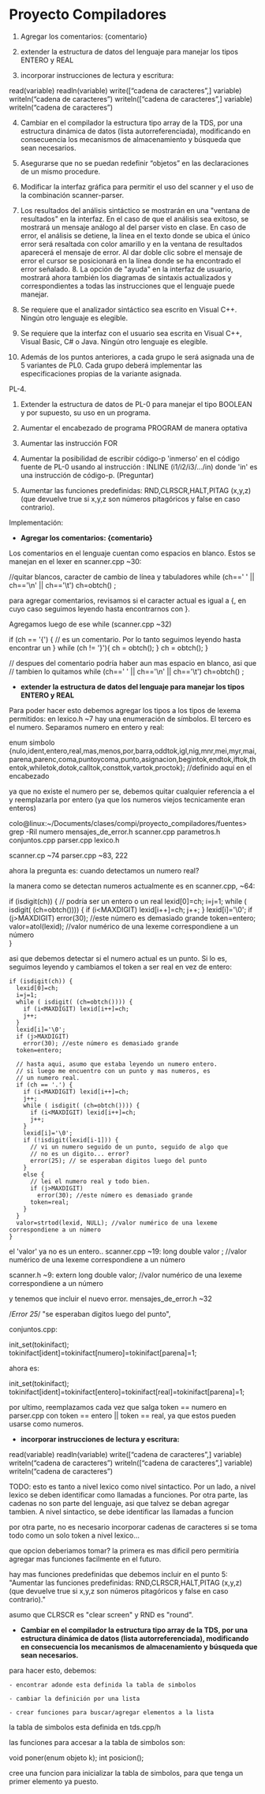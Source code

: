 Proyecto Compiladores
=====================

1. Agregar los comentarios: {comentario}

2. extender la estructura de datos del lenguaje para manejar los tipos ENTERO
y REAL

3. incorporar instrucciones de lectura y escritura:

read(variable)
readln(variable)
write([“cadena de caracteres”,] variable)
writeln(“cadena de caracteres”)
writeln([“cadena de caracteres”,] variable)
writeln(“cadena de caracteres”)

4. Cambiar en el compilador la estructura tipo array de la TDS, por una
estructura dinámica de datos (lista autorreferenciada), modificando en
consecuencia los mecanismos de almacenamiento y búsqueda que sean necesarios.

5. Asegurarse que no se puedan redefinir “objetos” en las declaraciones de un
mismo procedure.

6. Modificar la interfaz gráfica para permitir el uso del scanner y el uso de
la combinación scanner-parser.

7. Los resultados del análisis sintáctico se mostrarán en una "ventana de
resultados" en la interfaz. En el caso de que el análisis sea exitoso, se
mostrará un mensaje análogo al del parser visto en clase. En caso de error, el
análisis se detiene, la línea en el texto donde se ubica el único error será
resaltada con color amarillo y en la ventana de resultados aparecerá el
mensaje de error. Al dar doble clic sobre el mensaje de error el cursor se
posicionará en la línea donde se ha encontrado el error señalado. 8. La opción
de "ayuda" en la interfaz de usuario, mostrará ahora también los diagramas de
sintaxis actualizados y correspondientes a todas las instrucciones que el
lenguaje puede manejar.

9. Se requiere que el analizador sintáctico sea escrito en Visual C++. Ningún
otro lenguaje es elegible.

10. Se requiere que la interfaz con el usuario sea escrita en Visual C++,
Visual Basic, C# o Java. Ningún otro lenguaje es elegible.

11. Además de los puntos anteriores, a cada grupo le será asignada una de 5
variantes de PL0. Cada grupo deberá implementar las especificaciones propias
de la variante asignada. 


PL-4.

1. Extender la estructura de datos de PL-0 para manejar el tipo BOOLEAN y por
supuesto, su uso en un programa. 

2. Aumentar el encabezado de programa PROGRAM de manera optativa

3. Aumentar las instrucción FOR

4. Aumentar la posibilidad de escribir código-p 'inmerso' en el código fuente
de PL-0 usando al instrucción :
INLINE (i1/i2/i3/.../in)
donde 'in' es una instrucción de código-p. (Preguntar)

5. Aumentar las funciones predefinidas: RND,CLRSCR,HALT,PITAG (x,y,z) (que
devuelve true si x,y,z son números pitagóricos y false en caso contrario).





Implementación:

- **Agregar los comentarios: {comentario}**

Los comentarios en el lenguaje cuentan como espacios en blanco.
Estos se manejan en el lexer en scanner.cpp ~30:

//quitar blancos, caracter de cambio de línea y tabuladores
while (ch==' ' || ch=='\n' || ch=='\t') ch=obtch() ;

para agregar comentarios, revisamos si el caracter actual es igual a {, en
cuyo caso seguimos leyendo hasta encontrarnos con }.

Agregamos luego de ese while (scanner.cpp ~32)

 if (ch == '{') {
   // es un comentario. Por lo tanto seguimos leyendo hasta encontrar un }
   while (ch != '}'){
     ch = obtch();
   }
   ch = obtch();
 }

 // despues del comentario podría haber aun mas espacio en blanco, asi que
 // tambien lo quitamos
 while (ch==' ' || ch=='\n' || ch=='\t') ch=obtch() ;


- **extender la estructura de datos del lenguaje para manejar los tipos ENTERO
y REAL**

Para poder hacer esto debemos agregar los tipos a los tipos de lexema
permitidos:
en lexico.h ~7 hay una enumeración de símbolos. El tercero es el numero.
Separamos numero en entero y real:

enum simbolo
{nulo,ident,entero,real,mas,menos,por,barra,oddtok,igl,nig,mnr,mei,myr,mai,parena,parenc,coma,puntoycoma,punto,asignacion,begintok,endtok,iftok,thentok,whiletok,dotok,calltok,consttok,vartok,proctok};
//definido aquí en el encabezado

ya que no existe el numero per se, debemos quitar cualquier referencia a el y
reemplazarla por entero (ya que los numeros viejos tecnicamente eran enteros)

colo@linux:~/Documents/clases/compi/proyecto_compiladores/fuentes> grep -Ril numero
mensajes_de_error.h
scanner.cpp
parametros.h
conjuntos.cpp
parser.cpp
lexico.h

scanner.cp ~74
parser.cpp ~83, 222

ahora la pregunta es: cuando detectamos un numero real?

la manera como se detectan numeros actualmente es en scanner.cpp, ~64:

if (isdigit(ch)) { // podría ser un entero o un real
   lexid[0]=ch;
   i=j=1;
   while ( isdigit( (ch=obtch()))) {
     if (i<MAXDIGIT) lexid[i++]=ch;
     j++;
   }
   lexid[i]='\0';
   if (j>MAXDIGIT)
      error(30); //este número es demasiado grande
   token=entero;
   valor=atol(lexid); //valor numérico de una lexeme correspondiene a un número	        
}

asi que debemos detectar si el numero actual es un punto. Si lo es, seguimos
leyendo y cambiamos el token a ser real en vez de entero:

    if (isdigit(ch)) {
      lexid[0]=ch;
      i=j=1;
      while ( isdigit( (ch=obtch()))) {
        if (i<MAXDIGIT) lexid[i++]=ch;
        j++;
      }
      lexid[i]='\0';
      if (j>MAXDIGIT)
        error(30); //este número es demasiado grande
      token=entero;

      // hasta aqui, asumo que estaba leyendo un numero entero.
      // si luego me encuentro con un punto y mas numeros, es
      // un numero real.
      if (ch == '.') {
        if (i<MAXDIGIT) lexid[i++]=ch;
        j++;
        while ( isdigit( (ch=obtch()))) {
          if (i<MAXDIGIT) lexid[i++]=ch;
          j++;
        }
        lexid[i]='\0';        
        if (!isdigit(lexid[i-1])) {
          // vi un numero seguido de un punto, seguido de algo que
          // no es un digito... error?
          error(25); // se esperaban digitos luego del punto
        }
        else {
          // lei el numero real y todo bien.
          if (j>MAXDIGIT)
            error(30); //este número es demasiado grande
          token=real;
        }
      }
      valor=strtod(lexid, NULL); //valor numérico de una lexeme correspondiene a un número
    }

el 'valor' ya no es un entero.. scanner.cpp ~19:
long double valor ;       //valor numérico de una lexeme correspondiene a un
número

scanner.h ~9:
extern long double valor;    //valor numérico de una lexeme correspondiene a un número


y tenemos que incluir el nuevo error. mensajes_de_error.h ~32

/*Error 25*/ "se esperaban digitos luego del punto",


conjuntos.cpp:

init_set(tokinifact);
tokinifact[ident]=tokinifact[numero]=tokinifact[parena]=1;

ahora es:

init_set(tokinifact);
tokinifact[ident]=tokinifact[entero]=tokinifact[real]=tokinifact[parena]=1;


por ultimo, reemplazamos cada vez que salga token == numero en parser.cpp
con token == entero || token == real, ya que estos pueden usarse como numeros.



- **incorporar instrucciones de lectura y escritura:**

read(variable)
readln(variable)
write([“cadena de caracteres”,] variable)
writeln(“cadena de caracteres”)
writeln([“cadena de caracteres”,] variable)
writeln(“cadena de caracteres”)


TODO:
esto es tanto a nivel lexico como nivel sintactico.
Por un lado, a nivel lexico se deben identificar como llamadas a funciones.
Por otra parte, las cadenas no son parte del lenguaje, asi que talvez se deban
agregar tambien.
A nivel sintactico, se debe identificar las llamadas a funcion

por otra parte, no es necesario incorporar cadenas de caracteres si se toma
todo como un solo token a nivel lexico...

que opcion deberiamos tomar? la primera es mas dificil pero permitiría agregar
mas funciones facilmente en el futuro.

hay mas funciones predefinidas que debemos incluir en el punto 5:
"Aumentar las funciones predefinidas: RND,CLRSCR,HALT,PITAG (x,y,z) (que
devuelve true si x,y,z son números pitagóricos y false en caso contrario)."

asumo que CLRSCR es "clear screen" y RND es "round".


- **Cambiar en el compilador la estructura tipo array de la TDS, por una
estructura dinámica de datos (lista autorreferenciada), modificando en
consecuencia los mecanismos de almacenamiento y búsqueda que sean
necesarios.**

para hacer esto, debemos:

    - encontrar adonde esta definida la tabla de simbolos

    - cambiar la definición por una lista 

    - crear funciones para buscar/agregar elementos a la lista


la tabla de simbolos esta definida en tds.cpp/h

las funciones para accesar a la tabla de simbolos son:

void poner(enum objeto k);
int posicion();

cree una funcion para inicializar la tabla de simbolos, para que tenga un
primer elemento ya puesto.
